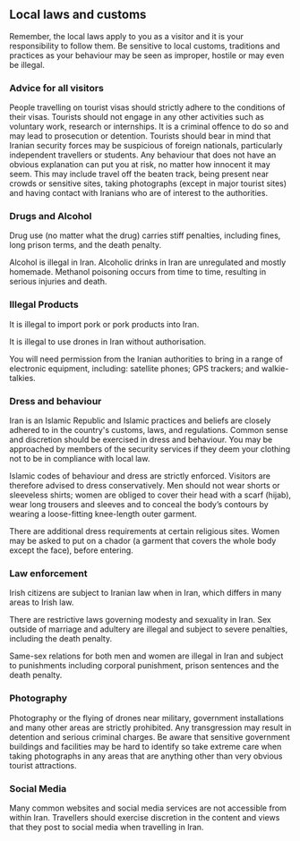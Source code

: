 ## Local laws and customs

Remember, the local laws apply to you as a visitor and it is your responsibility to follow them. Be sensitive to local customs, traditions and practices as your behaviour may be seen as improper, hostile or may even be illegal.

### **Advice for all visitors**

People travelling on tourist visas should strictly adhere to the conditions of their visas. Tourists should not engage in any other activities such as voluntary work, research or internships. It is a criminal offence to do so and may lead to prosecution or detention. Tourists should bear in mind that Iranian security forces may be suspicious of foreign nationals, particularly independent travellers or students. Any behaviour that does not have an obvious explanation can put you at risk, no matter how innocent it may seem. This may include travel off the beaten track, being present near crowds or sensitive sites, taking photographs (except in major tourist sites) and having contact with Iranians who are of interest to the authorities.

### Drugs and Alcohol

Drug use (no matter what the drug) carries stiff penalties, including fines, long prison terms, and the death penalty.

Alcohol is illegal in Iran. Alcoholic drinks in Iran are unregulated and mostly homemade. Methanol poisoning occurs from time to time, resulting in serious injuries and death.

### **Illegal Products**

It is illegal to import pork or pork products into Iran.

It is illegal to use drones in Iran without authorisation.

You will need permission from the Iranian authorities to bring in a range of electronic equipment, including: satellite phones; GPS trackers; and walkie-talkies.

### Dress and behaviour

Iran is an Islamic Republic and Islamic practices and beliefs are closely adhered to in the country's customs, laws, and regulations. Common sense and discretion should be exercised in dress and behaviour. You may be approached by members of the security services if they deem your clothing not to be in compliance with local law.

Islamic codes of behaviour and dress are strictly enforced. Visitors are therefore advised to dress conservatively. Men should not wear shorts or sleeveless shirts; women are obliged to cover their head with a scarf (hijab), wear long trousers and sleeves and to conceal the body’s contours by wearing a loose-fitting knee-length outer garment.

There are additional dress requirements at certain religious sites. Women may be asked to put on a chador (a garment that covers the whole body except the face), before entering.

### **Law enforcement**

Irish citizens are subject to Iranian law when in Iran, which differs in many areas to Irish law.

There are restrictive laws governing modesty and sexuality in Iran. Sex outside of marriage and adultery are illegal and subject to severe penalties, including the death penalty.

Same-sex relations for both men and women are illegal in Iran and subject to punishments including corporal punishment, prison sentences and the death penalty.

### **Photography**

Photography or the flying of drones near military, government installations and many other areas are strictly prohibited. Any transgression may result in detention and serious criminal charges. Be aware that sensitive government buildings and facilities may be hard to identify so take extreme care when taking photographs in any areas that are anything other than very obvious tourist attractions.

### **Social Media**

Many common websites and social media services are not accessible from within Iran. Travellers should exercise discretion in the content and views that they post to social media when travelling in Iran.
